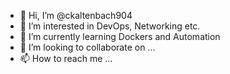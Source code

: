 - 👋 Hi, I’m @ckaltenbach904
- 👀 I’m interested in DevOps, Networking etc.
- 🌱 I’m currently learning Dockers and Automation
- 💞️ I’m looking to collaborate on ...
- 📫 How to reach me ...

<!---
ckaltenbach904/ckaltenbach904 is a ✨ special ✨ repository because its `README.md` (this file) appears on your GitHub profile.
You can click the Preview link to take a look at your changes.
--->
